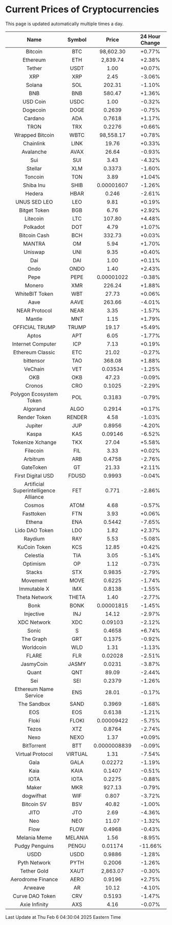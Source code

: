 # Current Prices of Cryptocurrencies
This page is updated automatically multiple times a day.

| Name | Symbol | Price | 24 Hour Change |
| :---: |:---:| :---: | :---: |
| Bitcoin | BTC | 98,602.30 | +0.77% |
| Ethereum | ETH | 2,839.74 | +2.38% |
| Tether | USDT | 1.00 | +0.07% |
| XRP | XRP | 2.45 | -3.06% |
| Solana | SOL | 202.31 | -1.10% |
| BNB | BNB | 580.47 | +1.36% |
| USD Coin | USDC | 1.00 | -0.32% |
| Dogecoin | DOGE | 0.2639 | -0.75% |
| Cardano | ADA | 0.7618 | +1.17% |
| TRON | TRX | 0.2276 | +0.66% |
| Wrapped Bitcoin | WBTC | 98,558.17 | +0.78% |
| Chainlink | LINK | 19.76 | +0.33% |
| Avalanche | AVAX | 26.64 | -0.93% |
| Sui | SUI | 3.43 | -4.32% |
| Stellar | XLM | 0.3373 | -1.60% |
| Toncoin | TON | 3.89 | +1.04% |
| Shiba Inu | SHIB | 0.00001607 | -1.26% |
| Hedera | HBAR | 0.246 | -2.61% |
| UNUS SED LEO | LEO | 9.81 | +0.19% |
| Bitget Token | BGB | 6.76 | +2.92% |
| Litecoin | LTC | 107.80 | +4.48% |
| Polkadot | DOT | 4.79 | +1.07% |
| Bitcoin Cash | BCH | 332.73 | +0.03% |
| MANTRA | OM | 5.94 | +1.70% |
| Uniswap | UNI | 9.35 | +0.40% |
| Dai | DAI | 1.00 | +0.11% |
| Ondo | ONDO | 1.40 | +2.43% |
| Pepe | PEPE | 0.00001022 | -0.38% |
| Monero | XMR | 226.24 | +1.88% |
| WhiteBIT Token | WBT | 27.73 | +0.06% |
| Aave | AAVE | 263.66 | -4.01% |
| NEAR Protocol | NEAR | 3.35 | -1.57% |
| Mantle | MNT | 1.15 | +1.79% |
| OFFICIAL TRUMP | TRUMP | 19.17 | +5.49% |
| Aptos | APT | 6.05 | -1.77% |
| Internet Computer | ICP | 7.13 | +0.19% |
| Ethereum Classic | ETC | 21.02 | -0.27% |
| bittensor | TAO | 368.08 | +1.88% |
| VeChain | VET | 0.03534 | -1.25% |
| OKB | OKB | 47.23 | -0.09% |
| Cronos | CRO | 0.1025 | -2.29% |
| Polygon Ecosystem Token | POL | 0.3183 | -0.79% |
| Algorand | ALGO | 0.2914 | +0.17% |
| Render Token | RENDER | 4.58 | -1.03% |
| Jupiter | JUP | 0.8956 | -4.20% |
| Kaspa | KAS | 0.09146 | -6.52% |
| Tokenize Xchange | TKX | 27.04 | +5.58% |
| Filecoin | FIL | 3.33 | +0.02% |
| Arbitrum | ARB | 0.4758 | -2.76% |
| GateToken | GT | 21.33 | +2.11% |
| First Digital USD | FDUSD | 0.9993 | -0.04% |
| Artificial Superintelligence Alliance | FET | 0.771 | -2.86% |
| Cosmos | ATOM | 4.68 | -0.57% |
| Fasttoken | FTN | 3.93 | +0.06% |
| Ethena | ENA | 0.5442 | -7.65% |
| Lido DAO Token | LDO | 1.82 | +2.37% |
| Raydium | RAY | 5.53 | -5.08% |
| KuCoin Token | KCS | 12.85 | +0.42% |
| Celestia | TIA | 3.05 | -5.14% |
| Optimism | OP | 1.12 | -0.73% |
| Stacks | STX | 0.9835 | -2.79% |
| Movement | MOVE | 0.6225 | -1.74% |
| Immutable X | IMX | 0.8138 | -1.55% |
| Theta Network | THETA | 1.40 | -2.77% |
| Bonk | BONK | 0.00001815 | -1.45% |
| Injective | INJ | 14.12 | -2.97% |
| XDC Network | XDC | 0.09103 | -2.12% |
| Sonic | S | 0.4658 | +6.74% |
| The Graph | GRT | 0.1375 | -0.92% |
| Worldcoin | WLD | 1.31 | -1.13% |
| FLARE | FLR | 0.02028 | -2.51% |
| JasmyCoin | JASMY | 0.0231 | -3.87% |
| Quant | QNT | 89.09 | -2.44% |
| Sei | SEI | 0.2379 | -1.26% |
| Ethereum Name Service | ENS | 28.01 | -0.17% |
| The Sandbox | SAND | 0.3969 | -1.68% |
| EOS | EOS | 0.6138 | -1.21% |
| Floki | FLOKI | 0.00009422 | -5.75% |
| Tezos | XTZ | 0.8764 | -2.74% |
| Nexo | NEXO | 1.37 | +0.09% |
| BitTorrent | BTT | 0.0000008839 | -0.09% |
| Virtual Protocol | VIRTUAL | 1.31 | -7.54% |
| Gala | GALA | 0.02272 | -1.19% |
| Kaia | KAIA | 0.1407 | -0.51% |
| IOTA | IOTA | 0.2275 | -0.88% |
| Maker | MKR | 927.13 | -0.79% |
| dogwifhat | WIF | 0.807 | -3.72% |
| Bitcoin SV | BSV | 40.82 | -1.00% |
| JITO | JTO | 2.69 | -4.36% |
| Neo | NEO | 11.07 | -1.32% |
| Flow | FLOW | 0.4968 | -0.43% |
| Melania Meme | MELANIA | 1.56 | -8.95% |
| Pudgy Penguins | PENGU | 0.01174 | -11.66% |
| USDD | USDD | 0.9886 | -1.28% |
| Pyth Network | PYTH | 0.2006 | -1.26% |
| Tether Gold | XAUT | 2,863.07 | -0.30% |
| Aerodrome Finance | AERO | 0.9196 | +2.75% |
| Arweave | AR | 10.12 | -4.10% |
| Curve DAO Token | CRV | 0.5193 | -1.47% |
| Axie Infinity | AXS | 4.16 | -0.07% |

Last Update at Thu Feb  6 04:30:04 2025 Eastern Time